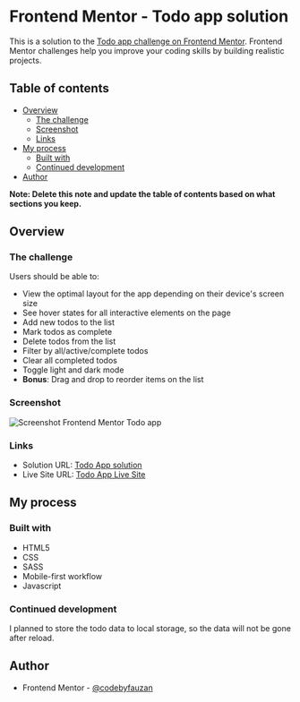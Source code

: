 # Frontend Mentor - Todo app solution

This is a solution to the [Todo app challenge on Frontend Mentor](https://www.frontendmentor.io/challenges/todo-app-Su1_KokOW). Frontend Mentor challenges help you improve your coding skills by building realistic projects. 

## Table of contents

- [Overview](#overview)
  - [The challenge](#the-challenge)
  - [Screenshot](#screenshot)
  - [Links](#links)
- [My process](#my-process)
  - [Built with](#built-with)
  - [Continued development](#continued-development)
- [Author](#author)

**Note: Delete this note and update the table of contents based on what sections you keep.**

## Overview

### The challenge

Users should be able to:

- View the optimal layout for the app depending on their device's screen size
- See hover states for all interactive elements on the page
- Add new todos to the list
- Mark todos as complete
- Delete todos from the list
- Filter by all/active/complete todos
- Clear all completed todos
- Toggle light and dark mode
- **Bonus**: Drag and drop to reorder items on the list

### Screenshot

![Screenshot Frontend Mentor Todo app](https://user-images.githubusercontent.com/69569906/174320632-0a85faf1-0e0b-44be-9bbd-555efcaf7975.png)

### Links

- Solution URL: [Todo App solution](https://your-solution-url.com)
- Live Site URL: [Todo App Live Site](https://todo-app-codebyfauzan.netlify.app/)

## My process

### Built with

- HTML5
- CSS
- SASS
- Mobile-first workflow
- Javascript

### Continued development

I planned to store the todo data to local storage, so the data will not be gone after reload.

## Author

- Frontend Mentor - [@codebyfauzan](https://www.frontendmentor.io/profile/codebyfauzan)
